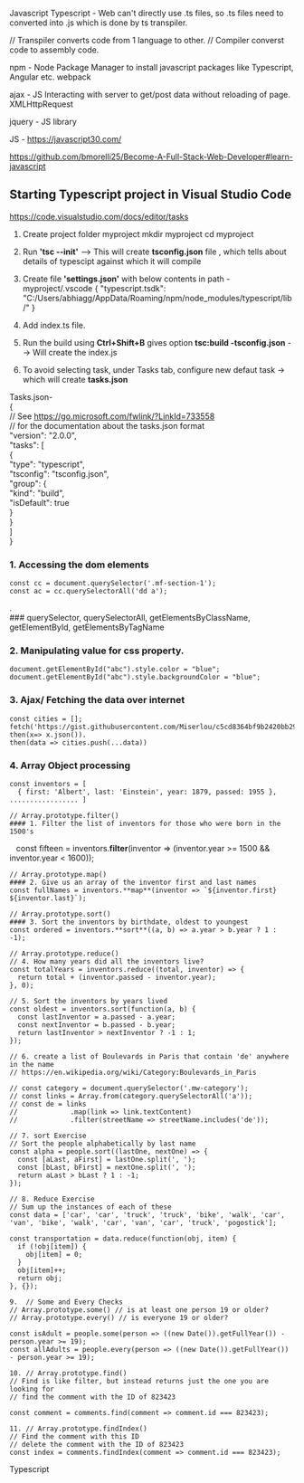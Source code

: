 Javascript
Typescript - Web can't directly use .ts files, so .ts files need to converted into .js which is done by ts transpiler.

// Transpiler converts code from 1 language to other.
// Compiler converst code to assembly code.

npm - Node Package Manager to install javascript packages like Typescript, Angular etc.
webpack

ajax - JS Interacting with server to get/post data without reloading of page. XMLHttpRequest 

jquery - JS library

JS - https://javascript30.com/

https://github.com/bmorelli25/Become-A-Full-Stack-Web-Developer#learn-javascript

## Starting Typescript project in Visual Studio Code
https://code.visualstudio.com/docs/editor/tasks

1. Create project folder myproject
    mkdir myproject
    cd myproject

2. Run **'tsc --init'** --> This will create **tsconfig.json** file , which tells about details of typescipt against which it will compile

3. Create file **'settings.json'** with below contents in path - myproject/.vscode
{
    "typescript.tsdk": "C:/Users/abhiagg/AppData/Roaming/npm/node_modules/typescript/lib/"
}

4. Add index.ts file.

5. Run the build using **Ctrl+Shift+B** gives option **tsc:build -tsconfig.json** --> Will create the index.js

6. To avoid selecting task, under Tasks tab, configure new defaut task -> which will create **tasks.json**

Tasks.json-  
{  
    // See https://go.microsoft.com/fwlink/?LinkId=733558  
    // for the documentation about the tasks.json format  
    "version": "2.0.0",  
    "tasks": [  
        {  
            "type": "typescript",  
            "tsconfig": "tsconfig.json",  
            "group": {  
                "kind": "build",  
                "isDefault": true  
            }  
        }  
    ]  
}  

### 1. Accessing the dom elements
    const cc = document.querySelector('.mf-section-1');
    const ac = cc.querySelectorAll('dd a');
  .  
    ### querySelector, querySelectorAll, getElementsByClassName, getElementById, getElementsByTagName

### 2. Manipulating value for css property.
    document.getElementById("abc").style.color = "blue";
    document.getElementById("abc").style.backgroundColor = "blue";

### 3. Ajax/ Fetching the data over internet
    const cities = [];
    fetch('https://gist.githubusercontent.com/Miserlou/c5cd8364bf9b2420bb29/raw/2bf258763cdddd704f8ffd3ea9a3e81d25e2c6f6/cities.json').
    then(x=> x.json()).
    then(data => cities.push(...data))
    
### 4. Array Object processing

	const inventors = [
      { first: 'Albert', last: 'Einstein', year: 1879, passed: 1955 }, ................. ]
	  
	// Array.prototype.filter()
    #### 1. Filter the list of inventors for those who were born in the 1500's
    const fifteen = inventors.**filter**(inventor => (inventor.year >= 1500 && inventor.year < 1600));

    // Array.prototype.map()
    #### 2. Give us an array of the inventor first and last names
    const fullNames = inventors.**map**(inventor => `${inventor.first} ${inventor.last}`);

    // Array.prototype.sort()
    #### 3. Sort the inventors by birthdate, oldest to youngest
    const ordered = inventors.**sort**((a, b) => a.year > b.year ? 1 : -1);

    // Array.prototype.reduce()
    // 4. How many years did all the inventors live?
    const totalYears = inventors.reduce((total, inventor) => {
      return total + (inventor.passed - inventor.year);
    }, 0);

    // 5. Sort the inventors by years lived
    const oldest = inventors.sort(function(a, b) {
      const lastInventor = a.passed - a.year;
      const nextInventor = b.passed - b.year;
      return lastInventor > nextInventor ? -1 : 1;
    });

    // 6. create a list of Boulevards in Paris that contain 'de' anywhere in the name
    // https://en.wikipedia.org/wiki/Category:Boulevards_in_Paris

    // const category = document.querySelector('.mw-category');
    // const links = Array.from(category.querySelectorAll('a'));
    // const de = links
    //             .map(link => link.textContent)
    //             .filter(streetName => streetName.includes('de'));

    // 7. sort Exercise
    // Sort the people alphabetically by last name
    const alpha = people.sort((lastOne, nextOne) => {
      const [aLast, aFirst] = lastOne.split(', ');
      const [bLast, bFirst] = nextOne.split(', ');
      return aLast > bLast ? 1 : -1;
    });

    // 8. Reduce Exercise
    // Sum up the instances of each of these
    const data = ['car', 'car', 'truck', 'truck', 'bike', 'walk', 'car', 'van', 'bike', 'walk', 'car', 'van', 'car', 'truck', 'pogostick'];

    const transportation = data.reduce(function(obj, item) {
      if (!obj[item]) {
        obj[item] = 0;
      }
      obj[item]++;
      return obj;
    }, {});

	9.  // Some and Every Checks
    // Array.prototype.some() // is at least one person 19 or older?
    // Array.prototype.every() // is everyone 19 or older?

	const isAdult = people.some(person => ((new Date()).getFullYear()) - person.year >= 19);
	const allAdults = people.every(person => ((new Date()).getFullYear()) - person.year >= 19);

    10. // Array.prototype.find()
    // Find is like filter, but instead returns just the one you are looking for
    // find the comment with the ID of 823423

    const comment = comments.find(comment => comment.id === 823423);
	
    11. // Array.prototype.findIndex()
    // Find the comment with this ID
    // delete the comment with the ID of 823423
    const index = comments.findIndex(comment => comment.id === 823423);
	
	
Typescript

